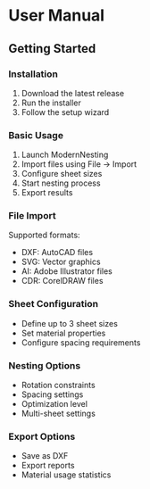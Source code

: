 # User Manual

## Getting Started

### Installation
1. Download the latest release
2. Run the installer
3. Follow the setup wizard

### Basic Usage
1. Launch ModernNesting
2. Import files using File → Import
3. Configure sheet sizes
4. Start nesting process
5. Export results

### File Import
Supported formats:
- DXF: AutoCAD files
- SVG: Vector graphics
- AI: Adobe Illustrator files
- CDR: CorelDRAW files

### Sheet Configuration
- Define up to 3 sheet sizes
- Set material properties
- Configure spacing requirements

### Nesting Options
- Rotation constraints
- Spacing settings
- Optimization level
- Multi-sheet settings

### Export Options
- Save as DXF
- Export reports
- Material usage statistics
